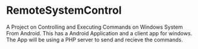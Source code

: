 # RemoteSystemControl
A Project on Controlling and Executing Commands on Windows System From Android.
This has a Android Application and a client app for windows.
The App will be using a PHP server to send and recieve the commands.
